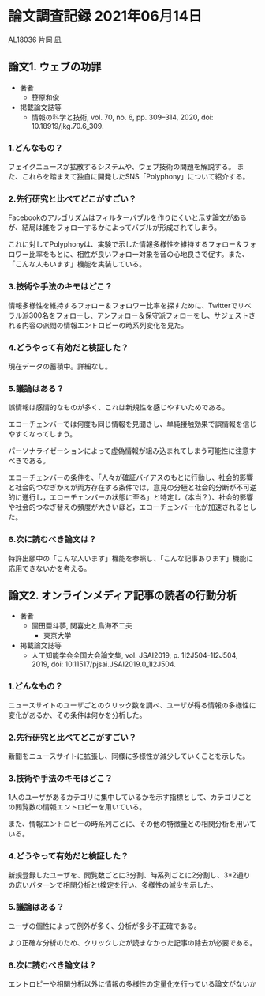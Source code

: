 <!-- tex script for md -->
<script type="text/javascript" async src="https://cdnjs.cloudflare.com/ajax/libs/mathjax/2.7.7/MathJax.js?config=TeX-MML-AM_CHTML">
</script>
<script type="text/x-mathjax-config">
 MathJax.Hub.Config({
 tex2jax: {
 inlineMath: [['$', '$'] ],
 displayMath: [ ['$$','$$'], ["\\[","\\]"] ]
 }
 });
</script>

# 論文調査記録 2021年06月14日
AL18036 片岡 凪

## 論文1. ウェブの功罪
- 著者
    - 笹原和俊
- 掲載論文誌等
    -  情報の科学と技術, vol. 70, no. 6, pp. 309–314, 2020, doi: 10.18919/jkg.70.6_309.

### 1.どんなもの？
フェイクニュースが拡散するシステムや、ウェブ技術の問題を解説する。
また、これらを踏まえて独自に開発したSNS「Polyphony」について紹介する。

### 2.先行研究と比べてどこがすごい？
Facebookのアルゴリズムはフィルターバブルを作りにくいと示す論文があるが、結局は誰をフォローするかによってバブルが形成されてしまう。

これに対してPolyphonyは、実験で示した情報多様性を維持するフォロー＆フォロワー比率をもとに、相性が良いフォロー対象を音の心地良さで促す。また、「こんな人もいます」機能を実装している。

### 3.技術や手法のキモはどこ？
情報多様性を維持するフォロー＆フォロワー比率を探すために、Twitterでリベラル派300名をフォローし、アンフォロー＆保守派フォローをし、サジェストされる内容の派閥の情報エントロピーの時系列変化を見た。

### 4.どうやって有効だと検証した？
現在データの蓄積中。詳細なし。

### 5.議論はある？
誤情報は感情的なものが多く、これは新規性を感じやすいためである。

エコーチェンバーでは何度も同じ情報を見聞きし、単純接触効果で誤情報を信じやすくなってしまう。

パーソナライゼーションによって虚偽情報が組み込まれてしまう可能性に注意すべきである。

エコーチェンバーの条件を、「人々が確証バイアスのもとに行動し、社会的影響と社会的つなぎかえが両方存在する条件では，意見の分極と社会的分断が不可逆的に進行し，エコーチェンバーの状態に至る」と特定し（本当？）、社会的影響や社会的つなぎ替えの頻度が大きいほど，エコーチェンバー化が加速されるとした。

### 6.次に読むべき論文は？
特許出願中の「こんな人います」機能を参照し、「こんな記事あります」機能に応用できないかを考える。

## 論文2. オンラインメディア記事の読者の行動分析
- 著者
    - 園田亜斗夢, 関喜史と鳥海不二夫
        - 東京大学
- 掲載論文誌等
    - 人工知能学会全国大会論文集, vol. JSAI2019, p. 1I2J504-1I2J504, 2019, doi: 10.11517/pjsai.JSAI2019.0_1I2J504.

### 1.どんなもの？
ニュースサイトのユーザごとのクリック数を調べ、ユーザが得る情報の多様性に変化があるか、その条件は何かを分析した。

### 2.先行研究と比べてどこがすごい？
新聞をニュースサイトに拡張し、同様に多様性が減少していくことを示した。

### 3.技術や手法のキモはどこ？
1人のユーザがあるカテゴリに集中しているかを示す指標として、カテゴリごとの閲覧数の情報エントロピーを用いている。

また、情報エントロピーの時系列ごとに、その他の特徴量との相関分析を用いている。

### 4.どうやって有効だと検証した？
新規登録したユーザを、閲覧数ごとに3分割、時系列ごとに2分割し、3*2通りの広いパターンで相関分析とt検定を行い、多様性の減少を示した。

### 5.議論はある？
ユーザの個性によって例外が多く、分析が多少不正確である。

より正確な分析のため、クリックしたが読まなかった記事の除去が必要である。

### 6.次に読むべき論文は？
エントロピーや相関分析以外に情報の多様性の定量化を行っている論文がないか
